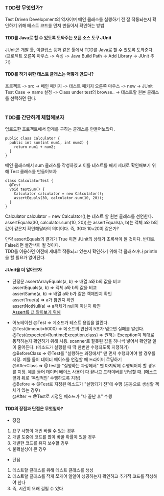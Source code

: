 ### TDD란 무엇인가?
Test Driven Development의 약자이며 메인 클래스를 실행하기 전 잘 작동되는지 확인하기 위해 테스트 코드를 먼저 만들어서 확인하는 방법

#### TDD를 Java로 할 수 있도록 도와주는 오픈 소스 도구 JUnit
JUnit은 개발 툴, 이클립스 등과 같은 툴에서 TDD를 Java로 할 수 있도록 도와준다.<br>
(프로젝트 오른쪽 마우스 -> 속성 -> Java Build Path -> Add Library -> JUnit 추가)

#### TDD를 하기 위한 테스트 클래스는 어떻게 만드나?
프로젝트 -> src -> 메인 패키지 -> 테스트 패키지 오른쪽 마우스 -> new -> JUnit Test Case -> name 설정 -> Class under test의 browse.. -> 테스트할 원본 클래스를 선택하면 된다. <br><br>

### TDD를 간단하게 체험해보자
업로드한 프로젝트에서 합계를 구하는 클래스를 만들어보았다.
```
public class Calculator {
  public int sum(int num1, int num2) {
    return num1 + num2;
  }
}
```

메인 클래스에서 sum 클래스를 작성하였고 이를 테스트를 해서 제대로 확인해보기 위해 Test 클래스를 만들어보자
```
class CalculatorTest {
  @Test
  void testSum() {
    Calculator calculator = new Calculator();
    assertEquals(30, calculator.sum(10, 20));
  }
}
```
Calculator calculator = new Calculator();는 테스트 할 원본 클래스를 선언한다. <br>
assertEquals(30, calculator.sum(10, 20));는 assertEquals(a, b)는 객체 a와 b의 값이 같은지 확인해달라의 의미이다. 즉, 30과 10+20이 같은가?

만약 assertEquals의 결과가 True 이면 JUnit의 상태가 초록색이 될 것이다. 반대로 False라면 빨간색이 될 것이다.<br>
TDD를 이용하면 이전에 제대로 작동되고 있는지 확인하기 위해 각 클래스마다 println을 할 필요가 없어진다.

#### JUnit을 더 알아보자
- 단정문
assertArrayEquals(a, b) => 배열 a와 b의 값을 비교<br>
assertEquals(a, b) => 객체 a와 b의 값을 비교<br>
assertSame(a, b) => 배열 a와 b가 같은 객체인지 확인<br>
assertTrue(a) => a가 참인지 확인<br>
assertNotNull(a) => a객체가 null이 아닌지 확인<br>
[Assert를 더 알아보기 위해](http://junit.sourceforge.net/javadoc/org/junit/Assert.html)

- 어노테이션
@Test => 메소드가 테스트 용임을 알린다.<br>
@Test(timeout=5000) => 메소드의 연산이 5초가 넘으면 실패를 알린다.<br>
@Test(expected=RuntimeException.class) => 원하는 Exception이 제대로 동작하는지 확인하기 위해 사용. scanner로 잘못된 값을 하나씩 넣어서 확인할 일이 줄어든다. (메소드가 실행될 때 딱 한번만 수행되도록 지정하기)<br>
@BeforeClass => @Test를 "실행하는 과정에서" 맨 먼저 수행되어야 할 경우를 지정. 예를 들어 데이터 베이스를 연결할 때 드라이버 로딩하기<br>
@AfterClass => @Test를 "실행하는 과정에서" 맨 마지막에 수행되어야 할 경우를 지정. 예를 들어 데이터 베이스 사용이 다 끝나고 드라이버를 반납할 때. (메소드 앞과 뒤로 '독립적인' 수행하도록 지정)<br>
@Before => @Test로 지정된 메소드가 "실행되기 전"에 수행 (공동으로 생성할 객체가 있는 경우)<br>
@After => @Test로 지정된 메소드가 "다 끝난 후" 수행<br>

#### TDD의 장점과 단점은 무엇일까?
- 장점
1. 요구 사항이 매번 바뀔 수 있는 경우
1. 개발 도중에 코드를 많이 바꿀 확률이 있을 경우
1. 개발한 코드를 유지 보수할 경우
1. 불확실성이 큰 경우

- 단점
1. 테스트할 클래스를 위해 테스트 클래스를 생성
1. 테스트할 클래스를 작게 쪼개어 일일이 성공하는지 확인하고 추가적 코드를 작성해야 한다
1. 즉, 시간이 오래 걸릴 수 있다



